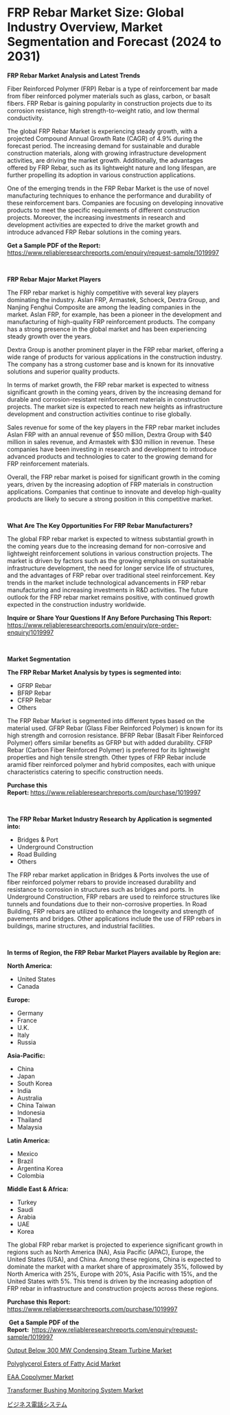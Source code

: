 <p><h1>FRP Rebar Market Size: Global Industry Overview, Market Segmentation and Forecast (2024 to 2031)</h1></p><p><strong>FRP Rebar Market Analysis and Latest Trends</strong></p>
<p><p>Fiber Reinforced Polymer (FRP) Rebar is a type of reinforcement bar made from fiber reinforced polymer materials such as glass, carbon, or basalt fibers. FRP Rebar is gaining popularity in construction projects due to its corrosion resistance, high strength-to-weight ratio, and low thermal conductivity.</p><p>The global FRP Rebar Market is experiencing steady growth, with a projected Compound Annual Growth Rate (CAGR) of 4.9% during the forecast period. The increasing demand for sustainable and durable construction materials, along with growing infrastructure development activities, are driving the market growth. Additionally, the advantages offered by FRP Rebar, such as its lightweight nature and long lifespan, are further propelling its adoption in various construction applications.</p><p>One of the emerging trends in the FRP Rebar Market is the use of novel manufacturing techniques to enhance the performance and durability of these reinforcement bars. Companies are focusing on developing innovative products to meet the specific requirements of different construction projects. Moreover, the increasing investments in research and development activities are expected to drive the market growth and introduce advanced FRP Rebar solutions in the coming years.</p></p>
<p><strong>Get a Sample PDF of the Report:&nbsp;</strong> <a href="https://www.reliableresearchreports.com/enquiry/request-sample/1019997">https://www.reliableresearchreports.com/enquiry/request-sample/1019997</a></p>
<p>&nbsp;</p>
<p><strong>FRP Rebar Major Market Players</strong></p>
<p><p>The FRP rebar market is highly competitive with several key players dominating the industry. Aslan FRP, Armastek, Schoeck, Dextra Group, and Nanjing Fenghui Composite are among the leading companies in the market. Aslan FRP, for example, has been a pioneer in the development and manufacturing of high-quality FRP reinforcement products. The company has a strong presence in the global market and has been experiencing steady growth over the years.</p><p>Dextra Group is another prominent player in the FRP rebar market, offering a wide range of products for various applications in the construction industry. The company has a strong customer base and is known for its innovative solutions and superior quality products.</p><p>In terms of market growth, the FRP rebar market is expected to witness significant growth in the coming years, driven by the increasing demand for durable and corrosion-resistant reinforcement materials in construction projects. The market size is expected to reach new heights as infrastructure development and construction activities continue to rise globally.</p><p>Sales revenue for some of the key players in the FRP rebar market includes Aslan FRP with an annual revenue of $50 million, Dextra Group with $40 million in sales revenue, and Armastek with $30 million in revenue. These companies have been investing in research and development to introduce advanced products and technologies to cater to the growing demand for FRP reinforcement materials.</p><p>Overall, the FRP rebar market is poised for significant growth in the coming years, driven by the increasing adoption of FRP materials in construction applications. Companies that continue to innovate and develop high-quality products are likely to secure a strong position in this competitive market.</p></p>
<p>&nbsp;</p>
<p><strong>What Are The Key Opportunities For FRP Rebar Manufacturers?</strong></p>
<p><p>The global FRP rebar market is expected to witness substantial growth in the coming years due to the increasing demand for non-corrosive and lightweight reinforcement solutions in various construction projects. The market is driven by factors such as the growing emphasis on sustainable infrastructure development, the need for longer service life of structures, and the advantages of FRP rebar over traditional steel reinforcement. Key trends in the market include technological advancements in FRP rebar manufacturing and increasing investments in R&D activities. The future outlook for the FRP rebar market remains positive, with continued growth expected in the construction industry worldwide.</p></p>
<p><strong>Inquire or Share Your Questions If Any Before Purchasing This Report:</strong> <a href="https://www.reliableresearchreports.com/enquiry/pre-order-enquiry/1019997">https://www.reliableresearchreports.com/enquiry/pre-order-enquiry/1019997</a></p>
<p>&nbsp;</p>
<p><strong>Market Segmentation</strong></p>
<p><strong>The FRP Rebar Market Analysis by types is segmented into:</strong></p>
<p><ul><li>GFRP Rebar</li><li>BFRP Rebar</li><li>CFRP Rebar</li><li>Others</li></ul></p>
<p><p>The FRP Rebar Market is segmented into different types based on the material used. GFRP Rebar (Glass Fiber Reinforced Polymer) is known for its high strength and corrosion resistance. BFRP Rebar (Basalt Fiber Reinforced Polymer) offers similar benefits as GFRP but with added durability. CFRP Rebar (Carbon Fiber Reinforced Polymer) is preferred for its lightweight properties and high tensile strength. Other types of FRP Rebar include aramid fiber reinforced polymer and hybrid composites, each with unique characteristics catering to specific construction needs.</p></p>
<p><strong>Purchase this Report:&nbsp;</strong><a href="https://www.reliableresearchreports.com/purchase/1019997">https://www.reliableresearchreports.com/purchase/1019997</a></p>
<p>&nbsp;</p>
<p><strong>The FRP Rebar Market Industry Research by Application is segmented into:</strong></p>
<p><ul><li>Bridges & Port</li><li>Underground Construction</li><li>Road Building</li><li>Others</li></ul></p>
<p><p>The FRP rebar market application in Bridges & Ports involves the use of fiber reinforced polymer rebars to provide increased durability and resistance to corrosion in structures such as bridges and ports. In Underground Construction, FRP rebars are used to reinforce structures like tunnels and foundations due to their non-corrosive properties. In Road Building, FRP rebars are utilized to enhance the longevity and strength of pavements and bridges. Other applications include the use of FRP rebars in buildings, marine structures, and industrial facilities.</p></p>
<p>&nbsp;</p>
<p><strong>In terms of Region, the FRP Rebar Market Players available by Region are:</strong></p>
<p>
    <p> <strong> North America: </strong>
        <ul>
            <li>United States</li>
            <li>Canada</li>
        </ul>
        </p> 
    <p> <strong> Europe: </strong>
        <ul>
            <li>Germany</li>
            <li>France</li>
            <li>U.K.</li>
            <li>Italy</li>
            <li>Russia</li>
        </ul>
        </p> 
    <p> <strong> Asia-Pacific: </strong>
        <ul>
            <li>China</li>
            <li>Japan</li>
            <li>South Korea</li>
            <li>India</li>
            <li>Australia</li>
            <li>China Taiwan</li>
            <li>Indonesia</li>
            <li>Thailand</li>
            <li>Malaysia</li>
        </ul>
        </p> 
    <p> <strong> Latin America: </strong>
        <ul>
            <li>Mexico</li>
            <li>Brazil</li>
            <li>Argentina Korea</li>
            <li>Colombia</li>
        </ul>
        </p> 
    <p> <strong> Middle East & Africa: </strong>
        <ul>
            <li>Turkey</li>
            <li>Saudi</li>
            <li>Arabia</li>
            <li>UAE</li>
            <li>Korea</li>
        </ul>
    </p>
    </p>
<p><p>The global FRP rebar market is projected to experience significant growth in regions such as North America (NA), Asia Pacific (APAC), Europe, the United States (USA), and China. Among these regions, China is expected to dominate the market with a market share of approximately 35%, followed by North America with 25%, Europe with 20%, Asia Pacific with 15%, and the United States with 5%. This trend is driven by the increasing adoption of FRP rebar in infrastructure and construction projects across these regions.</p></p>
<p><strong>Purchase this Report: </strong><a href="https://www.reliableresearchreports.com/purchase/1019997">https://www.reliableresearchreports.com/purchase/1019997</a></p>
<p>&nbsp;<strong>Get a Sample PDF of the Report:&nbsp;&nbsp;</strong><a href="https://www.reliableresearchreports.com/enquiry/request-sample/1019997">https://www.reliableresearchreports.com/enquiry/request-sample/1019997</a></p>
<p><strong></strong></p>
<p><p><a href="https://issuu.com/reportprime-2/docs/output-below-300-mw-condensing-steam-turbine-marke">Output Below 300 MW Condensing Steam Turbine Market</a></p><p><a href="https://github.com/mancsybtousav/Market-Research-Report-List-1/blob/main/polyglycerol-esters-of-fatty-acid-market.md">Polyglycerol Esters of Fatty Acid Market</a></p><p><a href="https://github.com/josesg55/Market-Research-Report-List-1/blob/main/eaa-copolymer-market.md">EAA Copolymer Market</a></p><p><a href="https://issuu.com/reportprime-2/docs/transformer-bushing-monitoring-system-market-size-">Transformer Bushing Monitoring System Market</a></p><p><a href="https://github.com/ddwcuskozol07187/Market-Research-Report-List-1/blob/main/3505696191638.md">ビジネス電話システム</a></p></p>